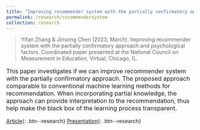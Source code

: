 ```yaml
---
title: "Improving recommender system with the partially confirmatory approach and psychological factors"
permalink: /research/recommendersystem
collection: research
---
```


> Yifan Zhang & Jinsong Chen (2023, March). Improving recommender system with the partially confirmatory approach and psychological factors. Coordinated paper presented at the National Council on Measurement in Education, Virtual, Chicago, IL.

<p style="font-size: 12pt; width: 100%; text-align: left;">This paper investigates if we can improve recommender system with the partially confirmatory approach. The proposed
approach comparable to conventional machine learning methods for recommendation. When incorporating partial
knowledge, the approach can provide interpretation to the recommendation, thus help make the black box of the
learning process transparent.</p> 


[Article](/files/pdf/research/NCMEflier.pdf){: .btn--research} [Presentation](/files/html/posts/NCME_RS_pre.html){: .btn--research}
